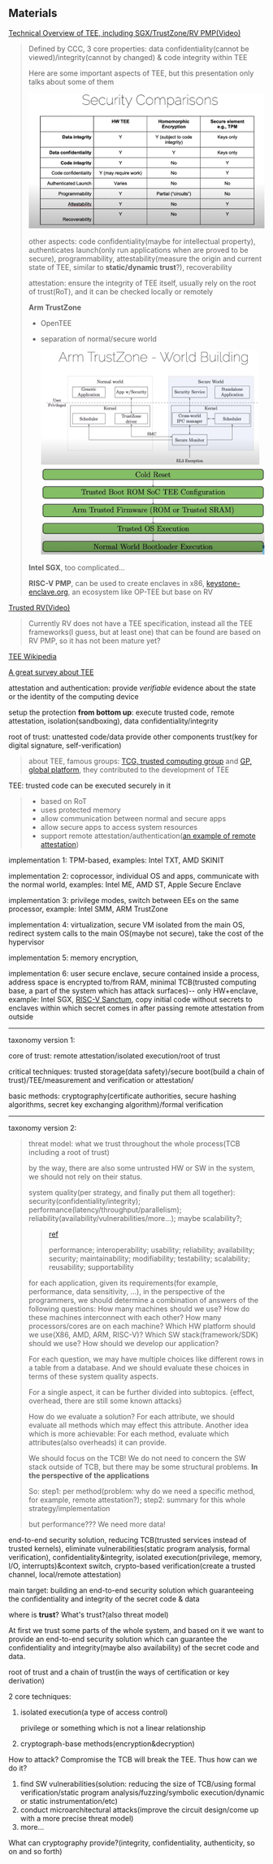 ## Materials

[Technical Overview of TEE, including SGX/TrustZone/RV PMP(Video)](https://www.youtube.com/watch?v=MREwcSo0uz4)

> Defined by CCC, 3 core properties: data confidentiality(cannot be viewed)/integrity(cannot by changed) & code integrity within TEE
>
> Here are some important aspects of TEE, but this presentation only talks about some of them
>
> ![](security-comparisons.png)
>
> other aspects: code confidentiality(maybe for intellectual property), authenticates launch(only run applications when are proved to be secure), programmability, attestability(measure the origin and current state of TEE, similar to **static/dynamic trust**?), recoverability
>
> attestation: ensure the integrity of TEE itself, usually rely on the root of trust(RoT), and it can be checked locally or remotely
>
> **Arm TrustZone**
>
> * OpenTEE
>
> * separation of normal/secure world
>
>   <img src="trustzone-1.png" style="zoom:50%;" />
>
>   <img src="trustzone-2.png" alt="good example of secure boot" style="zoom:60%;" />
>
> **Intel SGX**, too complicated...
>
> **RISC-V PMP**, can be used to create enclaves in x86, [keystone-enclave.org](https://keystone-enclave.org/), an ecosystem like OP-TEE but base on RV

[Trusted RV(Video)](https://www.youtube.com/watch?v=BuHbgefCxvM)

> Currently RV does not have a TEE specification, instead all the TEE frameworks(I guess, but at least one) that can be found are based on RV PMP, so it has not been mature yet?

[TEE Wikipedia](https://en.wikipedia.org/wiki/Trusted_execution_environment)

[A great survey about TEE](https://people.apache.org/~xli/presentations/tee.pdf)

attestation and authentication: provide *verifiable* evidence about the state or the identity of the computing device

setup the protection **from bottom up**: execute trusted code, remote attestation, isolation(sandboxing), data confidentiality/integrity

root of trust: unattested code/data provide other components trust(key for digital signature, self-verification)

> about TEE, famous groups: [TCG, trusted computing group](https://trustedcomputinggroup.org/) and [GP, global platform](https://globalplatform.org/technical-committees/trusted-execution-environment-tee-committee/), they contributed to the development of TEE

TEE: trusted code can be executed securely in it

> * based on RoT
> * uses protected memory
> * allow communication between normal and secure apps
> * allow secure apps to access system resources
> * support remote attestation/authentication([an example of remote attestation](https://seclab.stanford.edu/pcl/cs259/projects/cs259_final_lavina_jayesh/CS259_report_lavina_jayesh.pdf))

implementation 1: TPM-based, examples: Intel TXT, AMD SKINIT

implementation 2: coprocessor, individual OS and apps, communicate with the normal world, examples: Intel ME, AMD ST, Apple Secure Enclave

implementation 3: privilege modes, switch between EEs on the same processor, example: Intel SMM, ARM TrustZone

implementation 4: virtualization, secure VM isolated from the main OS, redirect system calls to the main OS(maybe not secure), take the cost of the hypervisor

implementation 5: memory encryption, 

implementation 6: user secure enclave, secure contained inside a process, address space is encrypted to/from RAM, minimal TCB(trusted computing base, a part of the system which has attack surfaces)-- only HW+enclave, example: Intel SGX, [RISC-V Sanctum](https://riscv.org/wp-content/uploads/2016/11/Tue1615-RISC-V-with-Sanctum-Enclaves-Lebedev-MIT.pdf), copy initial code without secrets to enclaves within which secret comes in after passing remote attestation from outside 

---

taxonomy version 1:

core of trust: remote attestation/isolated execution/root of trust

critical techniques: trusted storage(data safety)/secure boot(build a chain of trust)/TEE/measurement and verification or attestation/

basic methods: cryptography(certificate authorities, secure hashing algorithms, secret key exchanging algorithm)/formal verification

---

taxonomy version 2:

> threat model: what we trust throughout the whole process(TCB including a root of trust)
>
> by the way, there are also some untrusted HW or SW in the system, we should not rely on their status.
>
> system quality(per strategy, and finally put them all together): security(confidentiality/integrity); performance(latency/throughput/parallelism); reliability(availability/vulnerabilities/more...); maybe scalability?; 
>
> > [ref](https://syndicode.com/blog/12-software-architecture-quality-attributes/#:~:text=Availability%20is%20part%20of%20reliability,to%20the%20total%20working%20time.&text=Scalability%20is%20the%20ability%20of,to%20rapidly%20increase%20the%20load.)
> >
> > performance; interoperability; usability; reliability; availability; security; maintainability; modifiability; testability; scalability; reusability; supportability
>
> for each application, given its requirements(for example, performance, data sensitivity, ...), in the perspective of the programmers, we should determine a combination of answers of the following questions: How many machines should we use? How do these machines interconnect with each other? How many processors/cores are on each machine? Which HW platform should we use(X86, AMD, ARM, RISC-V)? Which SW stack(framework/SDK) should we use? How should we develop our application?
>
> For each question, we may have multiple choices like different rows in a table from a database. And we should evaluate these choices in terms of these system quality aspects.
>
> For a single aspect, it can be further divided into subtopics. {effect, overhead, there are still some known attacks}
>
> How do we evaluate a solution? For each attribute, we should evaluate all methods which may effect this attribute. Another idea which is more achievable: For each method, evaluate which attributes(also overheads) it can provide. 
>
> We should focus on the TCB! We do not need to concern the SW stack outside of TCB, but there may be some structural problems. **In the perspective of the applications**
>
> So: step1: per method(problem: why do we need a specific method, for example, remote attestation?); step2: summary for this whole strategy/implementation
>
> but performance??? We need more data!

end-to-end security solution, reducing TCB(trusted services instead of trusted kernels), eliminate vulnerabilities(static program analysis, formal verification), confidentiality&integrity, isolated execution(privilege, memory, I/O, interrupts)&context switch, crypto-based verification(create a trusted channel, local/remote attestation)

main target: building an end-to-end security solution which guaranteeing the confidentiality and integrity of the secret code & data

where is **trust**? What's trust?(also threat model)

At first we trust some parts of the whole system, and based on it we want to provide an end-to-end security solution which can guarantee the confidentiality and integrity(maybe also availability) of the secret code and data.

root of trust and a chain of trust(in the ways of certification or  key derivation)

2 core techniques:

1. isolated execution(a type of access control)

   privilege or something which is not a linear relationship

2. cryptograph-base methods(encryption&decryption)

How to attack? Compromise the TCB will break the TEE. Thus how can we do it?

1. find SW vulnerabilities(solution: reducing the size of TCB/using formal verification/static program analysis/fuzzing/symbolic execution/dynamic or static instrumentation/etc)
2. conduct microarchitectural attacks(improve the circuit design/come up with a more precise threat model)
3. more...

What can cryptography provide?(integrity, confidentiality, authenticity, so on and so forth)
